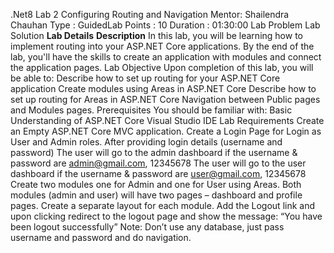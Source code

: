 .Net8 Lab 2 Configuring Routing and Navigation
 Mentor: Shailendra Chauhan
 Type : GuidedLab
 Points : 10
 Duration : 01:30:00
 Lab Problem Lab Solution
**Lab Details**
**Description**
In this lab, you will be learning how to implement routing into your ASP.NET Core applications. By the end of the lab, you'll have the skills to create an application with modules and connect the application pages.
Lab Objective
Upon completion of this lab, you will be able to:
Describe how to set up routing for your ASP.NET Core application
Create modules using Areas in ASP.NET Core
Describe how to set up routing for Areas in ASP.NET Core
Navigation between Public pages and Modules pages.
Prerequisites
You should be familiar with:
Basic Understanding of ASP.NET Core
Visual Studio IDE
Lab Requirements
Create an Empty ASP.NET Core MVC application.
Create a Login Page for Login as User and Admin roles.
After providing login details (username and password)
The user will go to the admin dashboard if the username & password are admin@gmail.com, 12345678
The user will go to the user dashboard if the username & password are user@gmail.com, 12345678
Create two modules one for Admin and one for User using Areas.
Both modules (admin and user) will have two pages – dashboard and profile pages.
Create a separate layout for each module.
Add the Logout link and upon clicking redirect to the logout page and show the message: “You have been logout successfully”
Note: Don’t use any database, just pass username and password and do navigation.

